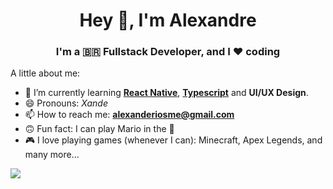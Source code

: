 <h1 align="center">Hey 👋, I'm Alexandre</h1>
<h3 align="center">I'm a 🇧🇷 Fullstack Developer, and I ❤️ coding</h3>

A little about me:
- 🌱 I’m currently learning **[React Native](https://reactnative.dev/)**, **[Typescript](https://www.typescriptlang.org/)** and **UI/UX Design**.
- 😄 Pronouns: *Xande*
- 📫 How to reach me: **alexanderiosme@gmail.com**
- 🙃 Fun fact: I can play Mario in the 🎹
- 🎮 I love playing games (whenever I can): Minecraft, Apex Legends, and many more...

<a href="https://github.com/xanderios">
  <img src="https://github-readme-stats.vercel.app/api/top-langs/?username=xanderios&theme=dark&layout=compact" />
</a>
